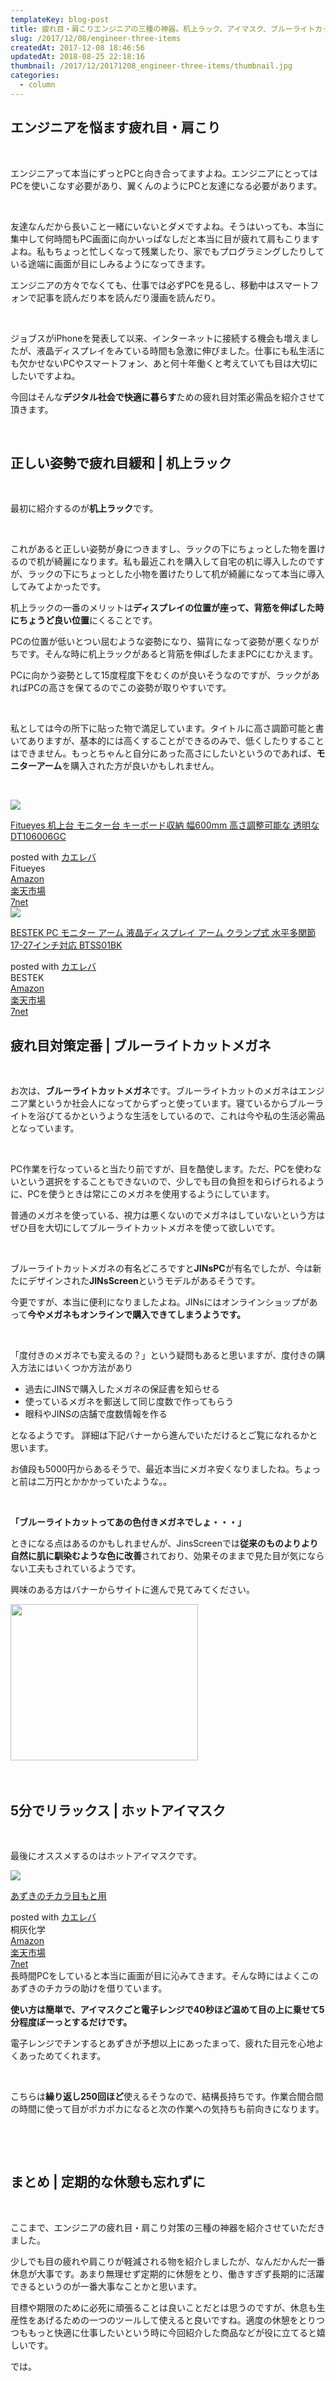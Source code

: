 ```yaml
---
templateKey: blog-post
title: 疲れ目・肩こりエンジニアの三種の神器。机上ラック、アイマスク、ブルーライトカットメガネ
slug: /2017/12/08/engineer-three-items
createdAt: 2017-12-08 18:46:56
updatedAt: 2018-08-25 22:18:16
thumbnail: /2017/12/20171208_engineer-three-items/thumbnail.jpg
categories:
  - column
---
```


<h2 class="chapter">エンジニアを悩ます疲れ目・肩こり</h2>
&nbsp;

エンジニアって本当にずっとPCと向き合ってますよね。エンジニアにとってはPCを使いこなす必要があり、翼くんのようにPCと友達になる必要があります。

&nbsp;

友達なんだから長いこと一緒にいないとダメですよね。そうはいっても、本当に集中して何時間もPC画面に向かいっぱなしだと本当に目が疲れて肩もこりますよね。私もちょっと忙しくなって残業したり、家でもプログラミングしたりしている途端に画面が目にしみるようになってきます。

エンジニアの方々でなくても、仕事では必ずPCを見るし、移動中はスマートフォンで記事を読んだり本を読んだり漫画を読んだり。

&nbsp;

ジョブスがiPhoneを発表して以来、インターネットに接続する機会も増えましたが、液晶ディスプレイをみている時間も急激に伸びました。仕事にも私生活にも欠かせないPCやスマートフォン、あと何十年働くと考えていても目は大切にしたいですよね。

今回はそんな<strong>デジタル社会で快適に暮らす</strong>ための疲れ目対策必需品を紹介させて頂きます。

&nbsp;
<h2 class="chapter">正しい姿勢で疲れ目緩和 | 机上ラック</h2>
&nbsp;

最初に紹介するのが<strong>机上ラック</strong>です。

&nbsp;

これがあると正しい姿勢が身につきますし、ラックの下にちょっとした物を置けるので机が綺麗になります。私も最近これを購入して自宅の机に導入したのですが、ラックの下にちょっとした小物を置けたりして机が綺麗になって本当に導入してみてよかったです。

机上ラックの一番のメリットは<strong>ディスプレイの位置が座って、背筋を伸ばした時にちょうど良い位置</strong>にくることです。

PCの位置が低いとつい屈むような姿勢になり、猫背になって姿勢が悪くなりがちです。そんな時に机上ラックがあると背筋を伸ばしたままPCにむかえます。

PCに向かう姿勢として15度程度下をむくのが良いそうなのですが、ラックがあればPCの高さを保てるのでこの姿勢が取りやすいです。

&nbsp;

私としては今の所下に貼った物で満足しています。タイトルに高さ調節可能と書いてありますが、基本的には高くすることができるのみで、低くしたりすることはできません。もっとちゃんと自分にあった高さにしたいというのであれば、<strong>モニターアーム</strong>を購入された方が良いかもしれません。

&nbsp;
<div class="cstmreba">
<div class="kaerebalink-box">
<div class="kaerebalink-image"><a href="http://www.amazon.co.jp/exec/obidos/ASIN/B01M9I0XX6/llg01-22/" target="_blank" rel="noopener"><img style="border: none;" src="https://images-fe.ssl-images-amazon.com/images/I/515N6dQtK9L._SL160_.jpg" /></a></div>
<div class="kaerebalink-info">
<div class="kaerebalink-name">

<a href="http://www.amazon.co.jp/exec/obidos/ASIN/B01M9I0XX6/llg01-22/" target="_blank" rel="noopener">Fitueyes 机上台 モニター台 キーボード収納 幅600mm 高さ調整可能な 透明な DT106006GC</a>
<div class="kaerebalink-powered-date">posted with <a href="http://kaereba.com" target="_blank" rel="nofollow noopener">カエレバ</a></div>
</div>
<div class="kaerebalink-detail">Fitueyes</div>
<div class="kaerebalink-link1">
<div class="shoplinkamazon"><a href="http://www.amazon.co.jp/gp/search?keywords=Fitueyes%20%E6%9C%BA%E4%B8%8A%E5%8F%B0%20%E3%83%A2%E3%83%8B%E3%82%BF%E3%83%BC%E5%8F%B0%20%E3%82%AD%E3%83%BC%E3%83%9C%E3%83%BC%E3%83%89%E5%8F%8E%E7%B4%8D%20%E5%B9%85600mm%20%E9%AB%98%E3%81%95%E8%AA%BF%E6%95%B4%E5%8F%AF%E8%83%BD%E3%81%AA%20%E9%80%8F%E6%98%8E%E3%81%AA%20DT106006GC&amp;__mk_ja_JP=%E3%82%AB%E3%82%BF%E3%82%AB%E3%83%8A&amp;tag=llg01-22" target="_blank" rel="noopener">Amazon</a></div>
<div class="shoplinkrakuten"><a href="https://hb.afl.rakuten.co.jp/hgc/163854b7.d97e8d5b.163854b8.3c41ae34/?pc=http%3A%2F%2Fsearch.rakuten.co.jp%2Fsearch%2Fmall%2FFitueyes%2520%25E6%259C%25BA%25E4%25B8%258A%25E5%258F%25B0%2520%25E3%2583%25A2%25E3%2583%258B%25E3%2582%25BF%25E3%2583%25BC%25E5%258F%25B0%2520%25E3%2582%25AD%25E3%2583%25BC%25E3%2583%259C%25E3%2583%25BC%25E3%2583%2589%25E5%258F%258E%25E7%25B4%258D%2520%25E5%25B9%2585600mm%2520%25E9%25AB%2598%25E3%2581%2595%25E8%25AA%25BF%25E6%2595%25B4%25E5%258F%25AF%25E8%2583%25BD%25E3%2581%25AA%2520%25E9%2580%258F%25E6%2598%258E%25E3%2581%25AA%2520DT106006GC%2F-%2Ff.1-p.1-s.1-sf.0-st.A-v.2%3Fx%3D0%26scid%3Daf_ich_link_urltxt%26m%3Dhttp%3A%2F%2Fm.rakuten.co.jp%2F" target="_blank" rel="noopener">楽天市場</a></div>
<div class="shoplinkseven"><a href="https://px.a8.net/svt/ejp?a8mat=2TXHHI+FDP7OQ+2N1Y+BW8O2&amp;a8ejpredirect=http%3A%2F%2F7af-ent.omni7.jp%2Frelay%2Faffiliate%2FentranceProcess.do%3Furl%3Dhttp%253A%252F%252F7net.omni7.jp%252Fsearch%252F%253Fkeyword%253DFitueyes%252520%2525E6%25259C%2525BA%2525E4%2525B8%25258A%2525E5%25258F%2525B0%252520%2525E3%252583%2525A2%2525E3%252583%25258B%2525E3%252582%2525BF%2525E3%252583%2525BC%2525E5%25258F%2525B0%252520%2525E3%252582%2525AD%2525E3%252583%2525BC%2525E3%252583%25259C%2525E3%252583%2525BC%2525E3%252583%252589%2525E5%25258F%25258E%2525E7%2525B4%25258D%252520%2525E5%2525B9%252585600mm%252520%2525E9%2525AB%252598%2525E3%252581%252595%2525E8%2525AA%2525BF%2525E6%252595%2525B4%2525E5%25258F%2525AF%2525E8%252583%2525BD%2525E3%252581%2525AA%252520%2525E9%252580%25258F%2525E6%252598%25258E%2525E3%252581%2525AA%252520DT106006GC%2526searchKeywordFlg%253D1" target="_blank" rel="noopener">7net</a><img src="https://www17.a8.net/0.gif?a8mat=2TXHHI+FDP7OQ+2N1Y+BW8O2" alt="" width="1" height="1" border="0" /></div>
</div>
</div>
<div class="booklink-footer"></div>
<div></div>
</div>
</div>
<div class="cstmreba">
<div class="kaerebalink-box">
<div class="kaerebalink-image"><a href="http://www.amazon.co.jp/exec/obidos/ASIN/B01L76YRO0/llg01-22/" target="_blank" rel="noopener"><img style="border: none;" src="https://images-fe.ssl-images-amazon.com/images/I/41G%2B4NPb91L._SL160_.jpg" /></a></div>
<div class="kaerebalink-info">
<div class="kaerebalink-name">

<a href="http://www.amazon.co.jp/exec/obidos/ASIN/B01L76YRO0/llg01-22/" target="_blank" rel="noopener">BESTEK PC モニター アーム 液晶ディスプレイ アーム クランプ式 水平多関節 17-27インチ対応 BTSS01BK</a>
<div class="kaerebalink-powered-date">posted with <a href="http://kaereba.com" target="_blank" rel="nofollow noopener">カエレバ</a></div>
</div>
<div class="kaerebalink-detail">BESTEK</div>
<div class="kaerebalink-link1">
<div class="shoplinkamazon"><a href="http://www.amazon.co.jp/gp/search?keywords=BESTEK%20PC%20%E3%83%A2%E3%83%8B%E3%82%BF%E3%83%BC%20%E3%82%A2%E3%83%BC%E3%83%A0&amp;__mk_ja_JP=%E3%82%AB%E3%82%BF%E3%82%AB%E3%83%8A&amp;tag=llg01-22" target="_blank" rel="noopener">Amazon</a></div>
<div class="shoplinkrakuten"><a href="https://hb.afl.rakuten.co.jp/hgc/163854b7.d97e8d5b.163854b8.3c41ae34/?pc=http%3A%2F%2Fsearch.rakuten.co.jp%2Fsearch%2Fmall%2FBESTEK%2520PC%2520%25E3%2583%25A2%25E3%2583%258B%25E3%2582%25BF%25E3%2583%25BC%2520%25E3%2582%25A2%25E3%2583%25BC%25E3%2583%25A0%2F-%2Ff.1-p.1-s.1-sf.0-st.A-v.2%3Fx%3D0%26scid%3Daf_ich_link_urltxt%26m%3Dhttp%3A%2F%2Fm.rakuten.co.jp%2F" target="_blank" rel="noopener">楽天市場</a></div>
<div class="shoplinkseven"><a href="https://px.a8.net/svt/ejp?a8mat=2TXHHI+FDP7OQ+2N1Y+BW8O2&amp;a8ejpredirect=http%3A%2F%2F7af-ent.omni7.jp%2Frelay%2Faffiliate%2FentranceProcess.do%3Furl%3Dhttp%253A%252F%252F7net.omni7.jp%252Fsearch%252F%253Fkeyword%253DBESTEK%252520PC%252520%2525E3%252583%2525A2%2525E3%252583%25258B%2525E3%252582%2525BF%2525E3%252583%2525BC%252520%2525E3%252582%2525A2%2525E3%252583%2525BC%2525E3%252583%2525A0%2526searchKeywordFlg%253D1" target="_blank" rel="noopener">7net</a><img src="https://www17.a8.net/0.gif?a8mat=2TXHHI+FDP7OQ+2N1Y+BW8O2" alt="" width="1" height="1" border="0" /></div>
</div>
</div>
<div class="booklink-footer"></div>
</div>
</div>
<h2 class="chapter">疲れ目対策定番 | ブルーライトカットメガネ</h2>
&nbsp;

お次は、<strong>ブルーライトカットメガネ</strong>です。ブルーライトカットのメガネはエンジニア業というか社会人になってからずっと使っています。寝ているからブルーライトを浴びてるかというような生活をしているので、これは今や私の生活必需品となっています。

&nbsp;

PC作業を行なっていると当たり前ですが、目を酷使します。ただ、PCを使わないという選択をすることもできないので、少しでも目の負担を和らげられるように、PCを使うときは常にこのメガネを使用するようにしています。

普通のメガネを使っている、視力は悪くないのでメガネはしていないという方はぜひ目を大切にしてブルーライトカットメガネを使って欲しいです。

&nbsp;

ブルーライトカットメガネの有名どころですと<strong>JINsPC</strong>が有名でしたが、今は新たにデザインされた<strong>JINsScreen</strong>というモデルがあるそうです。

今更ですが、本当に便利になりましたよね。JINsにはオンラインショップがあって<strong>今やメガネもオンラインで購入できてしまうようです。</strong>

&nbsp;

「度付きのメガネでも変えるの？」という疑問もあると思いますが、度付きの購入方法にはいくつか方法があり
<ul>
 	<li>過去にJINSで購入したメガネの保証書を知らせる</li>
 	<li>使っているメガネを郵送して同じ度数で作ってもらう</li>
 	<li>眼科やJINSの店舗で度数情報を作る</li>
</ul>
となるようです。
詳細は下記バナーから進んでいただけるとご覧になれるかと思います。

お値段も5000円からあるそうで、最近本当にメガネ安くなりましたね。ちょっと前は二万円とかかかっていたような。。

&nbsp;

<strong>「ブルーライトカットってあの色付きメガネでしょ・・・」</strong>

ときになる点はあるのかもしれませんが、JinsScreenでは<strong>従来のものよりより自然に肌に馴染むような色に改善</strong>されており、効果そのままで見た目が気にならない工夫もされているようです。

興味のある方はバナーからサイトに進んで見てみてください。

<a href="https://px.a8.net/svt/ejp?a8mat=2TXJTR+AINRU2+1X1K+7LPE9" target="_blank" rel="nofollow noopener">
<img src="https://www25.a8.net/svt/bgt?aid=171206559636&amp;wid=004&amp;eno=01&amp;mid=s00000008948001277000&amp;mc=1" alt="" width="300" height="250" border="0" /></a>
<img src="https://www13.a8.net/0.gif?a8mat=2TXJTR+AINRU2+1X1K+7LPE9" alt="" width="1" height="1" border="0" />

&nbsp;
<h2 class="chapter">5分でリラックス | ホットアイマスク</h2>
&nbsp;

最後にオススメするのはホットアイマスクです。
<div class="cstmreba">
<div class="kaerebalink-box">
<div class="kaerebalink-image"><a href="http://www.amazon.co.jp/exec/obidos/ASIN/B001OGJVAO/llg01-22/" target="_blank" rel="noopener"><img style="border: none;" src="https://images-fe.ssl-images-amazon.com/images/I/61P6OPUtnEL._SL160_.jpg" /></a></div>
<div class="kaerebalink-info">
<div class="kaerebalink-name">

<a href="http://www.amazon.co.jp/exec/obidos/ASIN/B001OGJVAO/llg01-22/" target="_blank" rel="noopener">あずきのチカラ目もと用</a>
<div class="kaerebalink-powered-date">posted with <a href="http://kaereba.com" target="_blank" rel="nofollow noopener">カエレバ</a></div>
</div>
<div class="kaerebalink-detail">桐灰化学</div>
<div class="kaerebalink-link1">
<div class="shoplinkamazon"><a href="http://www.amazon.co.jp/gp/search?keywords=%E3%81%82%E3%81%9A%E3%81%8D&amp;__mk_ja_JP=%E3%82%AB%E3%82%BF%E3%82%AB%E3%83%8A&amp;tag=llg01-22" target="_blank" rel="noopener">Amazon</a></div>
<div class="shoplinkrakuten"><a href="https://hb.afl.rakuten.co.jp/hgc/163854b7.d97e8d5b.163854b8.3c41ae34/?pc=http%3A%2F%2Fsearch.rakuten.co.jp%2Fsearch%2Fmall%2F%25E3%2581%2582%25E3%2581%259A%25E3%2581%258D%2F-%2Ff.1-p.1-s.1-sf.0-st.A-v.2%3Fx%3D0%26scid%3Daf_ich_link_urltxt%26m%3Dhttp%3A%2F%2Fm.rakuten.co.jp%2F" target="_blank" rel="noopener">楽天市場</a></div>
<div class="shoplinkseven"><a href="https://px.a8.net/svt/ejp?a8mat=2TXHHI+FDP7OQ+2N1Y+BW8O2&amp;a8ejpredirect=http%3A%2F%2F7af-ent.omni7.jp%2Frelay%2Faffiliate%2FentranceProcess.do%3Furl%3Dhttp%253A%252F%252F7net.omni7.jp%252Fsearch%252F%253Fkeyword%253D%2525E3%252581%252582%2525E3%252581%25259A%2525E3%252581%25258D%2526searchKeywordFlg%253D1" target="_blank" rel="noopener">7net</a><img src="https://www17.a8.net/0.gif?a8mat=2TXHHI+FDP7OQ+2N1Y+BW8O2" alt="" width="1" height="1" border="0" /></div>
</div>
</div>
<div class="booklink-footer"></div>
</div>
</div>
長時間PCをしていると本当に画面が目に沁みてきます。そんな時にはよくこのあずきのチカラの助けを借りています。

<strong>使い方は簡単で、アイマスクごと電子レンジで40秒ほど温めて目の上に乗せて5分程度ぼーっとするだけです。</strong>

電子レンジでチンするとあずきが予想以上にあったまって、疲れた目元を心地よくあっためてくれます。

&nbsp;

こちらは<strong>繰り返し250回ほど</strong>使えるそうなので、結構長持ちです。作業合間合間の時間に使って目がポカポカになると次の作業への気持ちも前向きになります。

&nbsp;

&nbsp;
<h2 class="chapter">まとめ | 定期的な休憩も忘れずに</h2>
&nbsp;

ここまで、エンジニアの疲れ目・肩こり対策の三種の神器を紹介させていただきました。

少しでも目の疲れや肩こりが軽減される物を紹介しましたが、なんだかんだ一番休息が大事です。あまり無理せず定期的に休憩をとり、働きすぎず長期的に活躍できるというのが一番大事なことかと思います。

目標や期限のために必死に頑張ることは良いことだとは思うのですが、休息も生産性をあげるための一つのツールして使えると良いですね。適度の休憩をとりつつももっと快適に仕事したいという時に今回紹介した商品などが役に立てると嬉しいです。

では。
